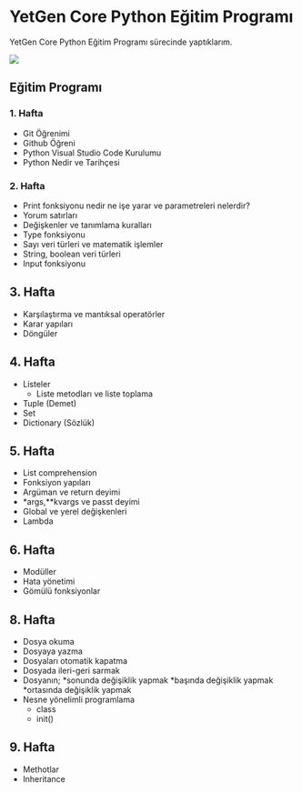 # YetGen Core Python Eğitim Programı

YetGen Core Python Eğitim Programı sürecinde yaptıklarım.

<img src="https://yetkingencler.com/wp-content/uploads/2021/07/yetgen-beyaz-e1626884322969-300x111.png">

## Eğitim Programı

### 1. Hafta

* Git Öğrenimi
* Github Öğreni
* Python Visual Studio Code Kurulumu
* Python Nedir ve Tarihçesi

### 2. Hafta
* Print fonksiyonu nedir ne işe yarar ve parametreleri nelerdir?
* Yorum satırları
* Değişkenler ve tanımlama kuralları
* Type fonksiyonu
* Sayı veri türleri ve matematik işlemler
* String, boolean veri türleri
* Input fonksiyonu

## 3. Hafta
* Karşılaştırma ve mantıksal operatörler
* Karar yapıları
* Döngüler

## 4. Hafta
* Listeler
    * Liste metodları ve liste toplama
* Tuple (Demet)
* Set
* Dictionary (Sözlük)

## 5. Hafta
* List comprehension
* Fonksiyon yapıları
* Argüman ve return deyimi
* *args,**kvargs ve passt deyimi
* Global ve yerel değişkenleri
* Lambda

## 6. Hafta
* Modüller
* Hata yönetimi
* Gömülü fonksiyonlar


## 8. Hafta
* Dosya okuma
* Dosyaya yazma
* Dosyaları otomatik kapatma
* Dosyada ileri-geri sarmak
* Dosyanın; 
    *sonunda değişiklik yapmak
    *başında değişiklik yapmak
    *ortasında değişiklik yapmak
* Nesne yönelimli programlama
    * class
    * init()

## 9. Hafta
* Methotlar
* Inheritance
